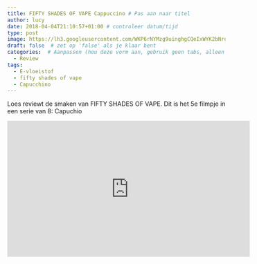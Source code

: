 ```yaml
---
title: FIFTY SHADES OF VAPE Cappuccino # Pas aan naar titel
author: lucy
date: 2018-04-04T21:10:57+01:00 # controleer datum/tijd
type: post
image: https://lh3.googleusercontent.com/WKP6rNYMzg9uinghgCQeIxWYK2bNrqVH8vRLe9SMVXDdPQXZeQX1-5Kiq0VGeFmm9jpZwSlqORLfatmW2fR2aVckbv1evq7tSZVWn6ANx0K7eP8qPay-wUtQbk57omTihyQLeJDGjx0IB6usdPmVyjTuUkJc5SUh4ITch0GYBobxG6VyBNT7pfDv5IHhcWmBNdkADGhzB4s72UPjgnDn0yJumlAxYbDqRMi3E_vKMr3nzw6gm87I5CIaMZDu6S-cO6t0sho3ZAK8GxAPtrbNYla2Ip9kblm8orrP2EWtbaB900GJyqAm49Szy4RjvMvEuzYPfdHIPYZbk-iL7GOnBUFn9p5BIaGpx8WXB0JcmXvpttH6TvOxUupguycpCz_8ga9iWQVZ3yrsClU3ulkBXD3maHfvt3xUva-ARSw7Jcm_YbdvD1qz77f1vexEh7cux6UaX-iwKgNmRP5hqQhTAoq-sS24HbtqD-xjEn0rXuhcvoBU36_bJKKqOtU4JnD1gssDaPMMMiweZywo3l7vo9NZR-uUbAFm2cWQSGBJaDS8-tZjBn62wbiGcCZN9R1ejCtYIgThtc1ImBaitkzPct37PUmpdPDJYeWmm3xfb1s5dCUUXYRkDs1qktDYO01PQtbIsO1UHXQPwrsqQZ_vfM4WESXc8tNM3g=w1634-h919-no
draft: false  # zet op 'false' als je klaar bent
categories:  # Aanpassen (hou deze vorm aan, gebruik geen tabs, alleen spaties)
  - Review
tags:
  - E-vloeistof
  - fifty shades of vape
  - Capucchino
---
```


Loes reviewt de smaken van FIFTY SHADES OF VAPE. 
Dit is het 5e filmpje in een serie van 8: Capuchio

<iframe width="560" height="315" src="https://www.youtube.com/embed/e--q-C4BDzk" frameborder="0" allow="autoplay; encrypted-media" allowfullscreen></iframe>